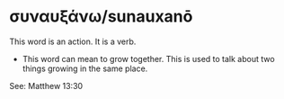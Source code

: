 # συναυξάνω/sunauxanō
This word is an action. It is a verb.

* This word can mean to grow together. This is used to talk about two things growing in the same place.

See: Matthew 13:30
